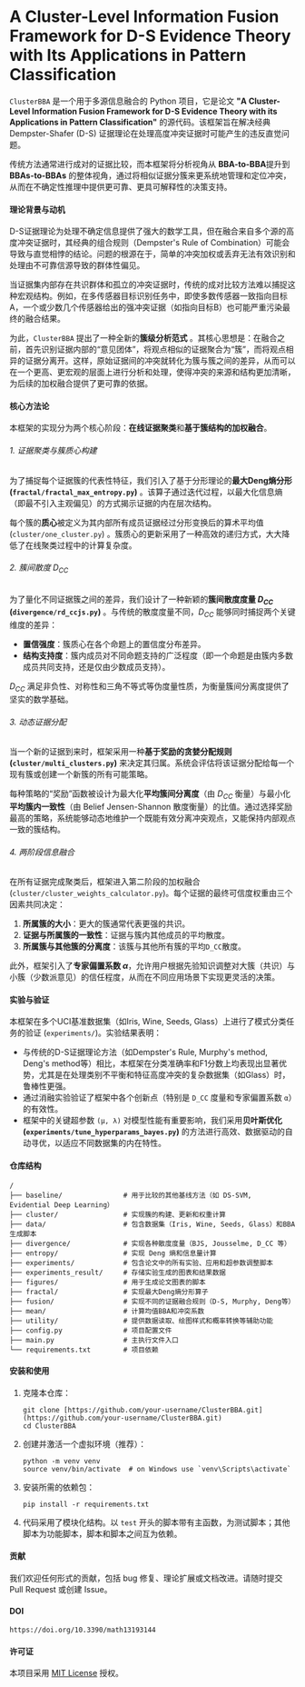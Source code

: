 # A Cluster-Level Information Fusion Framework for D-S Evidence Theory with Its Applications in Pattern Classification

`ClusterBBA` 是一个用于多源信息融合的 Python 项目，它是论文 **"A Cluster-Level Information Fusion Framework for D-S
Evidence Theory with its Applications in Pattern Classification"** 的源代码。该框架旨在解决经典 Dempster-Shafer (D-S)
证据理论在处理高度冲突证据时可能产生的违反直觉问题。

传统方法通常进行成对的证据比较，而本框架将分析视角从 **BBA-to-BBA**提升到 **BBAs-to-BBAs**
的整体视角，通过将相似证据分簇来更系统地管理和定位冲突，从而在不确定性推理中提供更可靠、更具可解释性的决策支持。

#### 理论背景与动机

D-S证据理论为处理不确定信息提供了强大的数学工具，但在融合来自多个源的高度冲突证据时，其经典的组合规则（Dempster's Rule of
Combination）可能会导致与直觉相悖的结论。问题的根源在于，简单的冲突加权或丢弃无法有效识别和处理由不可靠信源导致的群体性偏见。

当证据集内部存在共识群体和孤立的冲突证据时，传统的成对比较方法难以捕捉这种宏观结构。例如，在多传感器目标识别任务中，即使多数传感器一致指向目标A，一个或少数几个传感器给出的强冲突证据（如指向目标B）也可能严重污染最终的融合结果。

为此，`ClusterBBA` 提出了一种全新的**簇级分析范式**
。其核心思想是：在融合之前，首先识别证据内部的“意见团体”，将观点相似的证据聚合为“簇”，而将观点相异的证据分离开。这样，原始证据间的冲突就转化为簇与簇之间的差异，从而可以在一个更高、更宏观的层面上进行分析和处理，使得冲突的来源和结构更加清晰，为后续的加权融合提供了更可靠的依据。

#### 核心方法论

本框架的实现分为两个核心阶段：**在线证据聚类**和**基于簇结构的加权融合**。

###### 1. 证据聚类与簇质心构建

为了捕捉每个证据簇的代表性特征，我们引入了基于分形理论的**最大Deng熵分形 (`fractal/fractal_max_entropy.py`)**
。该算子通过迭代过程，以最大化信息熵（即最不引入主观偏见）的方式揭示证据的内在层次结构。

每个簇的**质心**被定义为其内部所有成员证据经过分形变换后的算术平均值 (`cluster/one_cluster.py`)
。簇质心的更新采用了一种高效的递归方式，大大降低了在线聚类过程中的计算复杂度。

###### 2. 簇间散度 $D_{CC}$

为了量化不同证据簇之间的差异，我们设计了一种新颖的**簇间散度度量 $D_{CC}$ (`divergence/rd_ccjs.py`)**
。与传统的散度度量不同，$D_{CC}$ 能够同时捕捉两个关键维度的差异：

- **置信强度**：簇质心在各个命题上的置信度分布差异。
- **结构支持度**：簇内成员对不同命题支持的广泛程度（即一个命题是由簇内多数成员共同支持，还是仅由少数成员支持）。

$D_{CC}$ 满足非负性、对称性和三角不等式等伪度量性质，为衡量簇间分离度提供了坚实的数学基础。

###### 3. 动态证据分配

当一个新的证据到来时，框架采用一种**基于奖励的贪婪分配规则 (`cluster/multi_clusters.py`)**
来决定其归属。系统会评估将该证据分配给每一个现有簇或创建一个新簇的所有可能策略。

每种策略的“奖励”函数被设计为最大化**平均簇间分离度**（由 $D_{CC}$ 衡量）与最小化**平均簇内一致性**（由 Belief
Jensen-Shannon 散度衡量）的比值。通过选择奖励最高的策略，系统能够动态地维护一个既能有效分离冲突观点，又能保持内部观点一致的簇结构。

###### 4. 两阶段信息融合

在所有证据完成聚类后，框架进入第二阶段的加权融合 (`cluster/cluster_weights_calculator.py`)。每个证据的最终可信度权重由三个因素共同决定：

1. **所属簇的大小**：更大的簇通常代表更强的共识。
2. **证据与所属簇的一致性**：证据与簇内其他成员的平均散度。
3. **所属簇与其他簇的分离度**：该簇与其他所有簇的平均`D_CC`散度。

此外，框架引入了**专家偏置系数 $\alpha$**，允许用户根据先验知识调整对大簇（共识）与小簇（少数派意见）的信任程度，从而在不同应用场景下实现更灵活的决策。

#### 实验与验证

本框架在多个UCI基准数据集（如Iris, Wine, Seeds, Glass）上进行了模式分类任务的验证 (`experiments/`)。实验结果表明：

- 与传统的D-S证据理论方法（如Dempster's Rule, Murphy's method, Deng's
  method等）相比，本框架在分类准确率和F1分数上均表现出显著优势，尤其是在处理类别不平衡和特征高度冲突的复杂数据集（如Glass）时，鲁棒性更强。
- 通过消融实验验证了框架中各个创新点（特别是 `D_CC` 度量和专家偏置系数 `α`）的有效性。
- 框架中的关键超参数 `(μ, λ)` 对模型性能有重要影响，我们采用**贝叶斯优化 (`experiments/tune_hyperparams_bayes.py`)**
  的方法进行高效、数据驱动的自动寻优，以适应不同数据集的内在特性。

#### 仓库结构

```
/
├── baseline/               # 用于比较的其他基线方法（如 DS-SVM, Evidential Deep Learning）
├── cluster/                # 实现簇的构建、更新和权重计算
├── data/                   # 包含数据集（Iris, Wine, Seeds, Glass）和BBA生成脚本
├── divergence/             # 实现各种散度度量（BJS, Jousselme, D_CC 等）
├── entropy/                # 实现 Deng 熵和信息量计算
├── experiments/            # 包含论文中的所有实验、应用和超参数调整脚本
├── experiments_result/     # 存储实验生成的图表和结果数据
├── figures/                # 用于生成论文图表的脚本
├── fractal/                # 实现最大Deng熵分形算子
├── fusion/                 # 实现不同的证据融合规则（D-S, Murphy, Deng等）
├── mean/                   # 计算均值BBA和冲突系数
├── utility/                # 提供数据读取、绘图样式和概率转换等辅助功能
├── config.py               # 项目配置文件
├── main.py                 # 主执行文件入口
└── requirements.txt        # 项目依赖
```

#### 安装和使用

1. 克隆本仓库：

   ```
   git clone [https://github.com/your-username/ClusterBBA.git](https://github.com/your-username/ClusterBBA.git)
   cd ClusterBBA
   ```

2. 创建并激活一个虚拟环境（推荐）：

   ```
   python -m venv venv
   source venv/bin/activate  # on Windows use `venv\Scripts\activate`
   ```

3. 安装所需的依赖包：

   ```
   pip install -r requirements.txt
   ```

4. 代码采用了模块化结构。以 `test` 开头的脚本带有主函数，为测试脚本；其他脚本为功能脚本，脚本和脚本之间互为依赖。

#### 贡献

我们欢迎任何形式的贡献，包括 bug 修复、理论扩展或文档改进。请随时提交 Pull Request 或创建 Issue。

#### DOI

```
https://doi.org/10.3390/math13193144
```

#### 许可证

本项目采用 [MIT License](https://opensource.org/licenses/MIT) 授权。
